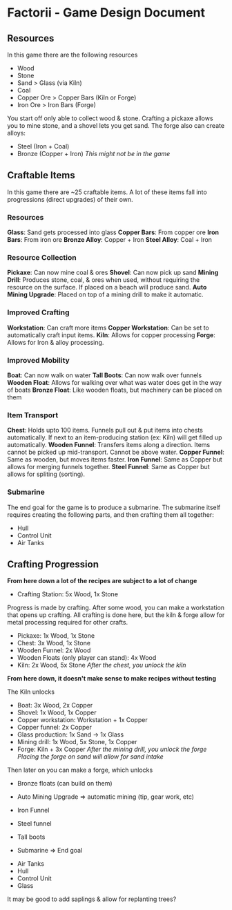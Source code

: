 # Factorii - Game Design Document

## Resources
In this game there are the following resources
 - Wood
 - Stone
 - Sand > Glass (via Kiln)
 - Coal
 - Copper Ore > Copper Bars (Kiln or Forge)
 - Iron Ore > Iron Bars (Forge)

You start off only able to collect wood & stone. Crafting a pickaxe
allows you to mine stone, and a shovel lets you get sand. The forge
also can create alloys:
 - Steel (Iron + Coal)
 - Bronze (Copper + Iron) *This might not be in the game*



## Craftable Items
In this game there are ~25 craftable items. A lot of these items fall
into progressions (direct upgrades) of their own. 

### Resources
**Glass**: Sand gets processed into glass
**Copper Bars**: From copper ore
**Iron Bars**: From iron ore
**Bronze Alloy**: Copper + Iron
**Steel Alloy**: Coal + Iron

### Resource Collection
**Pickaxe**: Can now mine coal & ores
**Shovel**: Can now pick up sand
**Mining Drill**: Produces stone, coal, & ores when used, without
	requiring the resource on the surface. If placed on a
	beach will produce sand.
**Auto Mining Upgrade**: Placed on top of a mining drill to
	make it automatic.

### Improved Crafting
**Workstation**: Can craft more items
**Copper Workstation**: Can be set to automatically craft input items.
**Kiln**: Allows for copper processing
**Forge**: Allows for Iron & alloy processing. 

### Improved Mobility
**Boat**: Can now walk on water
**Tall Boots**: Can now walk over funnels
**Wooden Float**: Allows for walking over what was water
	does get in the way of boats
**Bronze Float**: Like wooden floats, but machinery can be placed on them

### Item Transport
**Chest**: Holds upto 100 items. Funnels pull out & put items into chests
	automatically. If next to an item-producing station (ex: Kiln) will
	get filled up automatically.
**Wooden Funnel**: Transfers items along a direction. Items cannot be picked
	up mid-transport. Cannot be above water.
**Copper Funnel**: Same as wooden, but moves items faster.
**Iron Funnel**: Same as Copper but allows for merging funnels together.
**Steel Funnel**: Same as Copper but allows for spliting (sorting).

### Submarine
The end goal for the game is to produce a submarine. The submarine itself requires creating the following parts, and then crafting them all together:
 - Hull
 - Control Unit
 - Air Tanks


## Crafting Progression
**From here down a lot of the recipes are subject to a lot of change**
- Crafting Station: 5x Wood, 1x Stone

Progress is made by crafting. After some wood, you can make a 
workstation that opens up crafting. All crafting is done here, but 
the kiln & forge allow for metal processing required for other crafts.
 - Pickaxe: 1x Wood, 1x Stone
 - Chest: 3x Wood, 1x Stone
 - Wooden Funnel: 2x Wood
 - Wooden Floats (only player can stand): 4x Wood
 - Kiln: 2x Wood, 5x Stone
*After the chest, you unlock the kiln*

**From here down, it doesn't make sense to make recipes without testing**

The Kiln unlocks
 - Boat: 3x Wood, 2x Copper
 - Shovel: 1x Wood, 1x Copper
 - Copper workstation: Workstation + 1x Copper
 - Copper funnel: 2x Copper
 - Glass production: 1x Sand -> 1x Glass
 - Mining drill: 1x Wood, 5x Stone, 1x Copper
 - Forge: Kiln + 3x Copper
*After the mining drill, you unlock the forge*
*Placing the forge on sand will allow for sand intake*

Then later on you can make a forge, which unlocks 
 - Bronze floats (can build on them)
 - Auto Mining Upgrade => automatic mining (tip, gear work, etc)
 - Iron Funnel
 - Steel funnel
 - Tall boots

- Submarine => End goal
 * Air Tanks
 * Hull
 * Control Unit
 * Glass

It may be good to add saplings & allow for replanting trees?


